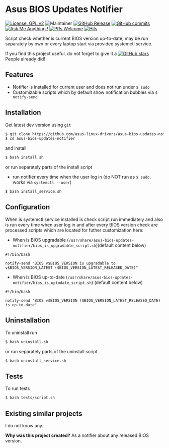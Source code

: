# Asus BIOS Updates Notifier

[![License: GPL v2](https://img.shields.io/badge/License-GPLv2-blue.svg)](https://www.gnu.org/licenses/old-licenses/gpl-2.0.en.html)
![Maintainer](https://img.shields.io/badge/maintainer-ldrahnik-blue)
[![GitHub Release](https://img.shields.io/github/release/asus-linux-drivers/asus-bios-updates-notifier.svg?style=flat)](https://github.com/asus-linux-drivers/asus-bios-updates-notifier/releases)
[![GitHub commits](https://img.shields.io/github/commits-since/asus-linux-drivers/asus-bios-updates-notifier/v1.0.0.svg)](https://GitHub.com/asus-linux-drivers/asus-bios-updates-notifier/commit/)
[![Ask Me Anything !](https://img.shields.io/badge/Ask%20about-anything-1abc9c.svg)](https://github.com/asus-linux-drivers/asus-bios-updates-notifier/issues/new/choose)
[![PRs Welcome](https://img.shields.io/badge/PRs-welcome-brightgreen.svg?style=flat-square)](http://makeapullrequest.com)
[![Hits](https://hits.seeyoufarm.com/api/count/incr/badge.svg?url=https%3A%2F%2Fgithub.com%2Fasus-linux-drivers%2Fasus-bios-updates-notifier&count_bg=%2379C83D&title_bg=%23555555&icon=&icon_color=%23E7E7E7&title=hits&edge_flat=false)](https://hits.seeyoufarm.com)

Script check whether is current BIOS version up-to-date, may be run separately by own or every laptop start via provided systemctl service.

If you find this project useful, do not forget to give it a [![GitHub stars](https://img.shields.io/github/stars/asus-linux-drivers/asus-bios-updates-notifier.svg?style=social&label=Star&maxAge=2592000)](https://github.com/asus-linux-drivers/asus-bios-updates-notifier/stargazers) People already did!

## Features

- Notifier is installed for current user and does not run under `$ sudo`
- Customizable scripts which by default show notification bubbles via `$ notify-send`

## Installation

Get latest dev version using `git`

```bash
$ git clone https://github.com/asus-linux-drivers/asus-bios-updates-notifier
$ cd asus-bios-updates-notifier
```

and install

```bash
$ bash install.sh
```

or run separately parts of the install script

- run notifier every time when the user log in (do NOT run as `$ sudo`, works via `systemctl --user`)

```bash
$ bash install_service.sh
```

## Configuration

When is systemctl service installed is check script run immediately and also is run every time when user log in and after every BIOS version check are processed scripts which are located for futher customization here:

- When is BIOS upgradable (`/usr/share/asus-bios-updates-notifier/bios_is_upgradable_script.sh`)(default content below)

```
#!/bin/bash

notify-send "BIOS v$BIOS_VERSION is upgradable to v$BIOS_VERSION_LATEST ($BIOS_VERSION_LATEST_RELEASED_DATE)"
```

- When is BIOS up-to-date (`/usr/share/asus-bios-updates-notifier/bios_is_uptodate_script.sh`) (default content below)

```
#!/bin/bash

notify-send "BIOS v$BIOS_VERSION ($BIOS_VERSION_LATEST_RELEASED_DATE) is up-to-date"
```

## Uninstallation

To uninstall run

```bash
$ bash uninstall.sh
```

or run separately parts of the uninstall script

```bash
$ bash uninstall_service.sh
```

## Tests

To run tests

```bash
$ bash tests/script.sh
```

## Existing similar projects

I do not know any.

**Why was this project created?** As a notifier about any released BIOS version.

